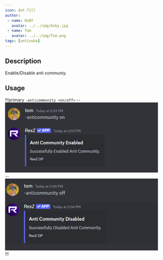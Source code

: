 ```yaml
---
icon: dot-fill
author:
 - name: BxBY
   avatar: ../../img/bxby.jpg
 - name: Tom
   avatar: ../../img/Tom.png
tags: [antinuke]
---
```


## Description
Enable/Disable anti communiy.

## Usage
!!!primary
`-anticommunity <on/off>`
--![anticommunity on](../../img/Commands/AutoMod/antic.png)
--![anticommunity off](../../img/Commands/AutoMod/anticoff.png)
!!!